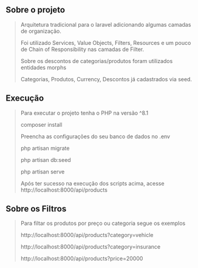 ## Sobre o projeto
> Arquitetura tradicional para o laravel adicionando algumas camadas de organização. 
>
> Foi utilizado Services, Value Objects, Filters, Resources e um pouco de Chain of Responsibility nas camadas de Filter.
> 
> Sobre os descontos de categorias/produtos foram utilizados entidades morphs
> 
> Categorias, Produtos, Currency, Descontos já cadastrados via seed.
>


## Execução
> Para executar o projeto tenha o PHP na versão ^8.1
> 
> composer install
> 
> Preencha as configurações do seu banco de dados no .env
> 
> php artisan migrate
> 
> php artisan db:seed
> 
> php artisan serve
> 
> Após ter sucesso na execução dos scripts acima, acesse http://localhost:8000/api/products
> 
> 
## Sobre os Filtros
> Para filtar os produtos por preço ou categoria segue os exemplos
> 
> http://localhost:8000/api/products?category=vehicle
> 
> http://localhost:8000/api/products?category=insurance
> 
> http://localhost:8000/api/products?price=20000
